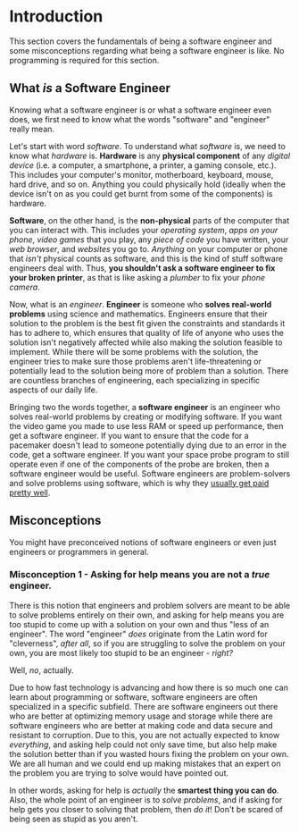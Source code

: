 # Introduction
This section covers the fundamentals of being a software engineer and some misconceptions regarding what being a software engineer is like. No programming is required for this section.

## What *is* a Software Engineer
Knowing what a software engineer is or what a software engineer even does, we first need to know what the words "software" and "engineer" really mean. 

Let's start with word *software*. To understand what *software* is, we need to know what *hardware* is. **Hardware** is any **physical component** of any *digital device* (i.e. a computer, a smartphone, a printer, a gaming console, etc.). This includes your computer's monitor, motherboard, keyboard, mouse, hard drive, and so on. Anything you could physically hold (ideally when the device isn't on as you could get burnt from some of the components) is hardware.

**Software**, on the other hand, is the **non-physical** parts of the computer that you can interact with. This includes your *operating system*, *apps on your phone*, *video games* that you play, any *piece of code* you have written, your *web browser*, and *websites* you go to. *Anything* on your computer or phone that *isn't* physical counts as software, and this is the kind of stuff software engineers deal with. Thus, **you shouldn't ask a software engineer to fix your broken printer**, as that is like asking a *plumber* to fix your *phone camera*. 

Now, what is an *engineer*. **Engineer** is someone who **solves real-world problems** using science and mathematics. Engineers ensure that their solution to the problem is the best fit given the constraints and standards it has to adhere to, which ensures that quality of life of anyone who uses the solution isn't negatively affected while also making the solution feasible to implement. While there will be some problems with the solution, the engineer tries to make sure those problems aren't life-threatening or potentially lead to the solution being more of problem than a solution. There are countless branches of engineering, each specializing in specific aspects of our daily life. 

Bringing two the words together, a **software engineer** is an engineer who solves real-world problems by creating or modifying software. If you want the video game you made to use less RAM or speed up performance, then get a software engineer. If you want to ensure that the code for a pacemaker doesn't lead to someone potentially dying due to an error in the code, get a software engineer. If you want your space probe program to still operate even if one of the components of the probe are broken, then a software engineer would be useful. Software engineers are problem-solvers and solve problems using software, which is why they [usually get paid pretty well](https://www.glassdoor.com/Salaries/software-engineer-salary-SRCH_KO0,17.htm). 

## Misconceptions
You might have preconceived notions of software engineers or even just engineers or programmers in general. 

### Misconception 1 - Asking for help means you are not a *true* engineer. 
There is this notion that engineers and problem solvers are meant to be able to solve problems entirely on their own, and asking for help means you are too stupid to come up with a solution on your own and thus "less of an engineer". The word "engineer" *does* originate from the Latin word for "cleverness", *after all*, so if you are struggling to solve the problem on your own, you are most likely too stupid to be an engineer - *right?*

Well, *no*, actually.

Due to how fast technology is advancing and how there is so much one can learn about programming or software, software engineers are often specialized in a specific subfield. There are software engineers out there who are better at optimizing memory usage and storage while there are software engineers who are better at making code and data secure and resistant to corruption. Due to this, you are not actually expected to know *everything*, and asking help could not only save time, but also help make the solution better than if you wasted hours fixing the problem on your own. We are all human and we could end up making mistakes that an expert on the problem you are trying to solve would have pointed out. 

In other words, asking for help is *actually* the **smartest thing you can do**. Also, the whole point of an engineer is to *solve problems*, and if asking for help gets you closer to solving that problem, then *do it*! Don't be scared of being seen as stupid as you aren't.
